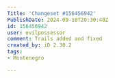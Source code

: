 ```yaml
---
Title: 'Changeset #156456942'
PublishDate: 2024-09-10T20:30:40Z
id: 156456942
user: evilpossessor
comment: Trails added and fixed
created_by: iD 2.30.2
tags:
- Montenegro

---
```

